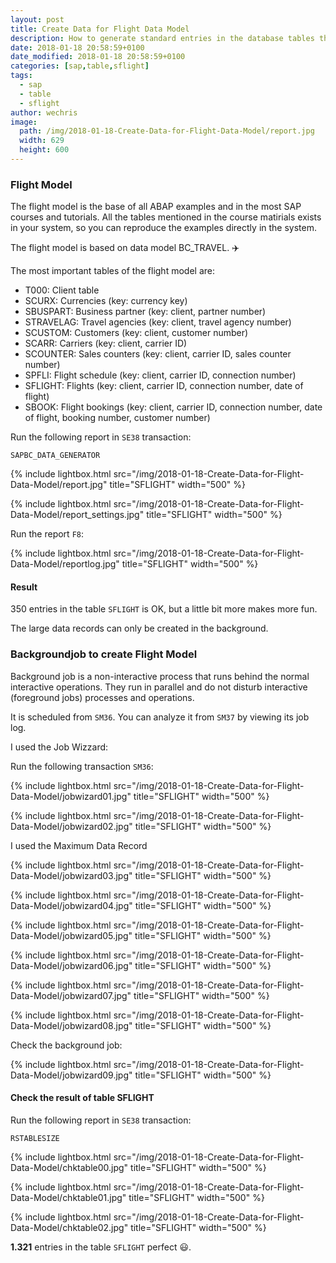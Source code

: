```yaml
---
layout: post
title: Create Data for Flight Data Model 
description: How to generate standard entries in the database tables that belong to the flight data model.
date: 2018-01-18 20:58:59+0100
date_modified: 2018-01-18 20:58:59+0100
categories: [sap,table,sflight]
tags:
  - sap
  - table
  - sflight
author: wechris
image:
  path: /img/2018-01-18-Create-Data-for-Flight-Data-Model/report.jpg
  width: 629
  height: 600
---
```

### Flight Model

The flight model is the base of all ABAP examples and in the most SAP courses and tutorials. All the tables mentioned in the course matirials exists in your system, so you can reproduce the examples directly in the system.

The flight model is based on data model BC_TRAVEL. :airplane:

The most important tables of the flight model are: 

* T000: Client table
* SCURX: Currencies (key: currency key)
* SBUSPART: Business partner (key: client, partner number)
* STRAVELAG: Travel agencies (key: client, travel agency number)
* SCUSTOM: Customers (key: client, customer number)
* SCARR: Carriers (key: client, carrier ID)
* SCOUNTER: Sales counters (key: client, carrier ID, sales counter number)
* SPFLI: Flight schedule (key: client, carrier ID, connection number)
* SFLIGHT: Flights (key: client, carrier ID, connection number, date of flight)
* SBOOK: Flight bookings (key: client, carrier ID, connection number, date of flight, booking number, customer number)

Run the following report in <code>SE38</code> transaction:

<code>SAPBC_DATA_GENERATOR</code>

{% include lightbox.html src="/img/2018-01-18-Create-Data-for-Flight-Data-Model/report.jpg" title="SFLIGHT" width="500" %}

{% include lightbox.html src="/img/2018-01-18-Create-Data-for-Flight-Data-Model/report_settings.jpg" title="SFLIGHT" width="500" %}

Run the report <code>F8</code>:

{% include lightbox.html src="/img/2018-01-18-Create-Data-for-Flight-Data-Model/reportlog.jpg" title="SFLIGHT" width="500" %}

#### Result
350 entries in the table ```SFLIGHT``` is OK, but a little bit more makes more fun.

The large data records can only be created in the background.

### Backgroundjob to create Flight Model

Background job is a non-interactive process that runs behind the normal interactive operations. They run in parallel and do not disturb interactive (foreground jobs) processes and operations.

It is scheduled from <code>SM36</code>. You can analyze it from <code>SM37</code> by viewing its job log.

I used the Job Wizzard:

Run the following transaction <code>SM36</code>:

{% include lightbox.html src="/img/2018-01-18-Create-Data-for-Flight-Data-Model/jobwizard01.jpg" title="SFLIGHT" width="500" %}

{% include lightbox.html src="/img/2018-01-18-Create-Data-for-Flight-Data-Model/jobwizard02.jpg" title="SFLIGHT" width="500" %}

I used the Maximum Data Record

{% include lightbox.html src="/img/2018-01-18-Create-Data-for-Flight-Data-Model/jobwizard03.jpg" title="SFLIGHT" width="500" %}

{% include lightbox.html src="/img/2018-01-18-Create-Data-for-Flight-Data-Model/jobwizard04.jpg" title="SFLIGHT" width="500" %}

{% include lightbox.html src="/img/2018-01-18-Create-Data-for-Flight-Data-Model/jobwizard05.jpg" title="SFLIGHT" width="500" %}

{% include lightbox.html src="/img/2018-01-18-Create-Data-for-Flight-Data-Model/jobwizard06.jpg" title="SFLIGHT" width="500" %}

{% include lightbox.html src="/img/2018-01-18-Create-Data-for-Flight-Data-Model/jobwizard07.jpg" title="SFLIGHT" width="500" %}

{% include lightbox.html src="/img/2018-01-18-Create-Data-for-Flight-Data-Model/jobwizard08.jpg" title="SFLIGHT" width="500" %}

Check the background job:

{% include lightbox.html src="/img/2018-01-18-Create-Data-for-Flight-Data-Model/jobwizard09.jpg" title="SFLIGHT" width="500" %}


#### Check the result of table SFLIGHT

Run the following report in <code>SE38</code> transaction:

<code>RSTABLESIZE</code>

{% include lightbox.html src="/img/2018-01-18-Create-Data-for-Flight-Data-Model/chktable00.jpg" title="SFLIGHT" width="500" %}

{% include lightbox.html src="/img/2018-01-18-Create-Data-for-Flight-Data-Model/chktable01.jpg" title="SFLIGHT" width="500" %}

{% include lightbox.html src="/img/2018-01-18-Create-Data-for-Flight-Data-Model/chktable02.jpg" title="SFLIGHT" width="500" %}

__1.321__ entries in the table ```SFLIGHT``` perfect :smiley:.